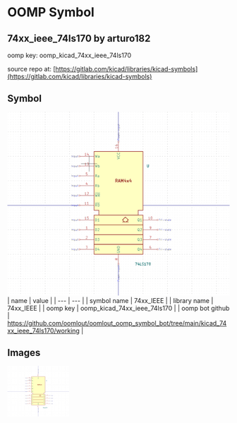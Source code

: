 # OOMP Symbol  
## 74xx_ieee_74ls170  by arturo182  
  
oomp key: oomp_kicad_74xx_ieee_74ls170  
  
source repo at: [https://gitlab.com/kicad/libraries/kicad-symbols](https://gitlab.com/kicad/libraries/kicad-symbols)  
## Symbol  
  
[![working.png](working_600.png)](working.png)  
| name | value | 
| --- | --- | 
| symbol name | 74xx_IEEE | 
| library name | 74xx_IEEE | 
| oomp key | oomp_kicad_74xx_ieee_74ls170 | 
| oomp bot github | https://github.com/oomlout/oomlout_oomp_symbol_bot/tree/main/kicad_74xx_ieee_74ls170/working | 
## Images  
  
[![working.png](working_140.png)](working.png)  
